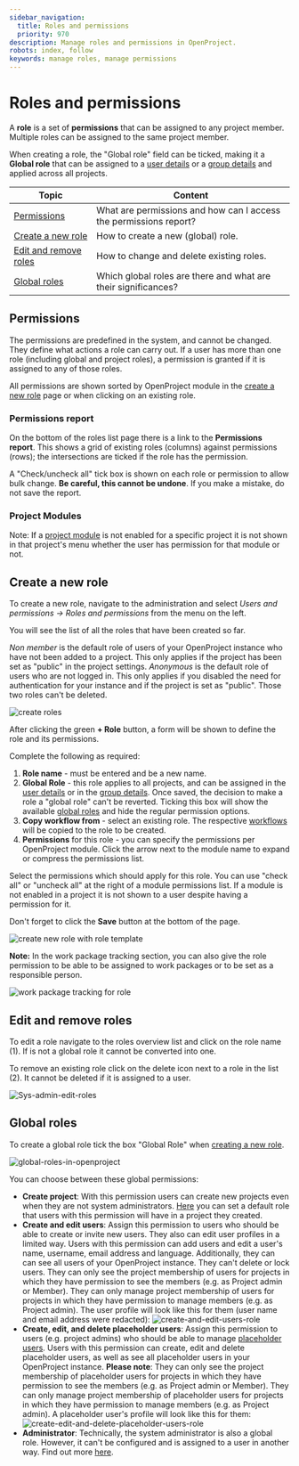 ```yaml
---
sidebar_navigation:
  title: Roles and permissions
  priority: 970
description: Manage roles and permissions in OpenProject.
robots: index, follow
keywords: manage roles, manage permissions
---
```

# Roles and permissions

A **role** is a set of **permissions** that can be assigned to any project member. Multiple roles can be assigned to the same project member.

When creating a role, the "Global role" field can be ticked, making it a **Global role** that can be assigned to a [user details](../users/#manage-user-settings) or a [group details](../groups/#add-global-roles-to-a-group) and applied across all projects.


| Topic                                           | Content                                                           |
| ----------------------------------------------- |-------------------------------------------------------------------|
| [Permissions](#permissions)                     | What are permissions and how can I access the permissions report? |
| [Create a new role](#create-a-new-role)         | How to create a new (global) role.                                |
| [Edit and remove roles](#edit-and-remove-roles) | How to change and delete existing roles.                          |
| [Global roles](#global-roles)                   | Which global roles are there and what are their significances?    |

## Permissions

The permissions are predefined in the system, and cannot be changed. They define what actions a role can carry out. If a user has more than one role (including global and project roles), a permission is granted if it is assigned to any of those roles.

All permissions are shown sorted by OpenProject module in the [create a new role](#create-a-new-role) page or when clicking on an existing role.

### Permissions report

On the bottom of the roles list page there is a link to the **Permissions report**. This shows a grid of existing roles (columns) against permissions (rows); the intersections are ticked if the role has the permission.

A "Check/uncheck all" tick box is shown on each role or permission to allow bulk change. **Be careful, this cannot be undone**. If you make a mistake, do not save the report.

### Project Modules

Note: If a [project module](../../../user-guide/projects/project-settings/modules/) is not enabled for a specific project it is not shown in that project's menu whether the user has permission for that module or not.

## Create a new role

To create a new role, navigate to the administration and select *Users and permissions -> Roles and permissions* from the menu on the left.

You will see the list of all the roles that have been created so far.

*Non member* is the default role of users of your OpenProject instance who have not been added to a project. This only applies if the project has been set as "public" in the project settings.
*Anonymous* is the default role of users who are not logged in. This only applies if you disabled the need for authentication for your instance and if the project is set as "public".
Those two roles can't be deleted.

![create roles](image-20200211142134472.png)

After clicking the green **+ Role** button, a form will be shown to define the role and its permissions.

Complete the following as required:

1. **Role name** - must be entered and be a new name.
2. **Global Role** - this role applies to all projects, and can be assigned in the [user details](../users/#manage-user-settings) or in the [group details](../groups/#add-global-roles-to-a-group). Once saved, the decision to make a role a "global role" can't be reverted.
   Ticking this box will show the available [global roles](#global-roles) and hide the regular permission options.
3. **Copy workflow from** - select an existing role. The respective [workflows](../../manage-work-packages/work-package-workflows) will be copied to the role to be created.
4. **Permissions** for this role - you can specify the permissions per OpenProject module. Click the arrow next to the module name to expand or compress the permissions list.

Select the permissions which should apply for this role. You can use "check all" or "uncheck all" at the right of a module permissions list. If a module is not enabled in a project it is not shown to a user despite having a permission for it.

Don't forget to click the **Save** button at the bottom of the page.

![create new role with role template](create-new-role-with-role-template.png)

**Note:** In the work package tracking section, you can also give the role permission to be able to be assigned to work packages or to be set as a responsible person.

![work package tracking for role](work-package-tracking-for-role-8145761.png)


## Edit and remove roles

To edit a role navigate to the roles overview list and click on the role name (1). If is not a global role it cannot be converted into one.

To remove an existing role click on the delete icon next to a role in the list (2). It cannot be deleted if it is assigned to a user.

![Sys-admin-edit-roles](Sys-admin-edit-roles.png)



## Global roles

To create a global role tick the box "Global Role" when [creating a new role](#create-a-new-role).

![global-roles-in-openproject](image-20210308171607279.png)

You can choose between these global permissions:

- **Create project**: With this permission users can create new projects even when they are not system administrators.
  [Here](../../system-settings/project-system-settings/#settings-for-new-projects) you can set a default role that users with this permission will have in a project they created.
- **Create and edit users**: Assign this permission to users who should be able to create or invite new users. They also can edit user profiles in a limited way.
  Users with this permission can add users and edit a user's name, username, email address and language. Additionally, they can can see all users of your OpenProject instance. They can't delete or lock users.
  They can only see the project membership of users for projects in which they have permission to see the members (e.g. as Project admin or Member). They can only manage project membership of users for projects in which they have permission to manage members (e.g. as Project admin).
  The user profile will look like this for them (user name and email address were redacted): ![create-and-edit-users-role](image-20210308180635158.png)
- **Create, edit, and delete placeholder users**: Assign this permission to users (e.g. project admins) who should be able to manage [placeholder users](../placeholder-users).
  Users with this permission can create, edit and delete placeholder users, as well as see all placeholder users in your OpenProject instance.
  **Please note**: They can only see the project membership of placeholder users for projects in which they have permission to see the members (e.g. as Project admin or Member). They can only manage project membership of placeholder users for projects in which they have permission to manage members (e.g. as Project admin).
  A placeholder user's profile will look like this for them: ![create-edit-and-delete-placeholder-users-role](image-20210308192119584.png)
- **Administrator**: Technically, the system administrator is also a global role. However, it can't be configured and is assigned to a user in another way. Find out more [here](../users/#general-settings).
